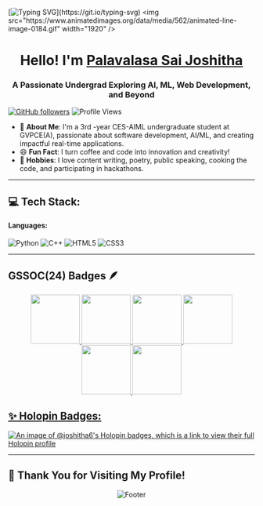 [![Typing SVG](https://readme-typing-svg.herokuapp.com?font=Fira+Code&weight=700&size=35&duration=2000&pause=100&center=true&width=1000&lines=Namste!)](https://git.io/typing-svg)
<img src="https://www.animatedimages.org/data/media/562/animated-line-image-0184.gif" width="1920" />
<h1 align="center"> Hello! I'm <a href="https://www.linkedin.com/in/palavalasa-sai-joshitha">Palavalasa Sai Joshitha</a></h1>
<h3 align="center">A Passionate Undergrad Exploring AI, ML, Web Development, and Beyond</h3>

[![GitHub followers](https://img.shields.io/github/followers/JOSHITHA6?label=Follow&style=social)](https://github.com/JOSHITHA6/)
![Profile Views](https://komarev.com/ghpvc/?username=JOSHITHA6&color=blue)

<div align="left">

- 🌱 **About Me**: I'm a 3rd -year CES-AIML undergraduate student at GVPCE(A), passionate about software development, AI/ML, and creating impactful real-time applications.   
- 😄 **Fun Fact**: I turn coffee and code into innovation and creativity!  
- 🌟 **Hobbies**: I love content writing, poetry, public speaking, cooking the code, and participating in hackathons.

</div>

---

## 💻 Tech Stack:
#### Languages:
![Python](https://img.shields.io/badge/python-%2314354C.svg?style=for-the-badge&logo=python&logoColor=white) ![C++](https://img.shields.io/badge/c++-%2300599C.svg?style=for-the-badge&logo=c%2B%2B&logoColor=white) ![HTML5](https://img.shields.io/badge/html5-%23E34F26.svg?style=for-the-badge&logo=html5&logoColor=white) ![CSS3](https://img.shields.io/badge/css3-%231572B6.svg?style=for-the-badge&logo=css3&logoColor=white)

---
## GSSOC(24) Badges 🪶
<div style='display:flex; align-items:center; gap: 10px;' align='center'><a href="https://gssoc.girlscript.tech/leaderboard">
<img src="https://raw.githubusercontent.com/GSSoC24/Postman-Challenge/main/docs/assets/Postman%20White.png" width="100px" height="100px" />
  <img src="https://raw.githubusercontent.com/GSSoC24/Postman-Challenge/main/docs/assets/1.png" width="100px" height="100px" />
  <img src="https://raw.githubusercontent.com/GSSoC24/Postman-Challenge/main/docs/assets/2.png" width="100px" height="100px" />
  <img src="https://raw.githubusercontent.com/GSSoC24/Postman-Challenge/main/docs/assets/3.png" width="100px" height="100px" />
  <img src="https://raw.githubusercontent.com/GSSoC24/Postman-Challenge/main/docs/assets/4.png" width="100px" height="100px" />
  <img src="https://raw.githubusercontent.com/GSSoC24/Postman-Challenge/main/docs/assets/5.png" width="100px" height="100px" />
</div>




## ✨ Holopin Badges:
[![An image of @joshitha6's Holopin badges, which is a link to view their full Holopin profile](https://holopin.me/@joshitha6#)](https://holopin.io/@joshitha6#)


---

## 🌈 Thank You for Visiting My Profile!
<p align="center">
  <img src="https://capsule-render.vercel.app/api?type=waving&color=gradient&height=60&section=footer" alt="Footer"/>
</p>
